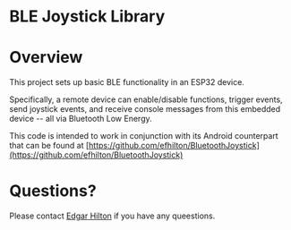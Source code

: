 # BLE Joystick Library

# Overview

This project sets up basic BLE functionality in an ESP32 device.

Specifically, a remote device can enable/disable functions, trigger events, send joystick
events, and receive console messages from this embedded device -- all via Bluetooth Low Energy.

This code is intended to work in conjunction with its Android counterpart that can be found
at [https://github.com/efhilton/BluetoothJoystick](https://github.com/efhilton/BluetoothJoystick)

# Questions?

Please contact [Edgar Hilton](mailto://edgar.hilton@gmail.com) if you have any queestions.